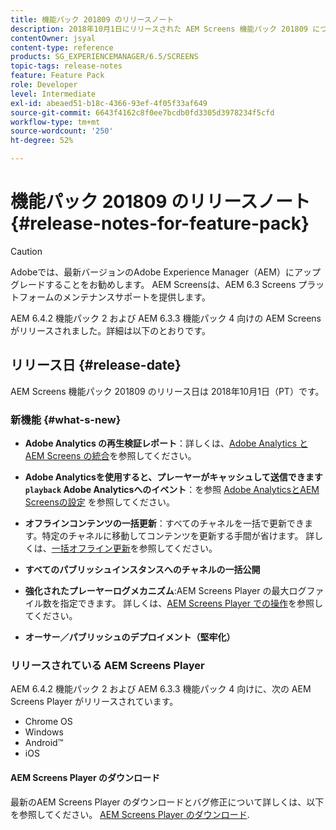 ```yaml
---
title: 機能パック 201809 のリリースノート
description: 2018年10月1日にリリースされた AEM Screens 機能パック 201809 について説明します。
contentOwner: jsyal
content-type: reference
products: SG_EXPERIENCEMANAGER/6.5/SCREENS
topic-tags: release-notes
feature: Feature Pack
role: Developer
level: Intermediate
exl-id: abeaed51-b18c-4366-93ef-4f05f33af649
source-git-commit: 6643f4162c8f0ee7bcdb0fd3305d3978234f5cfd
workflow-type: tm+mt
source-wordcount: '250'
ht-degree: 52%

---
```


# 機能パック 201809 のリリースノート {#release-notes-for-feature-pack}

>[!CAUTION]
>
>Adobeでは、最新バージョンのAdobe Experience Manager（AEM）にアップグレードすることをお勧めします。 AEM Screensは、AEM 6.3 Screens プラットフォームのメンテナンスサポートを提供します。

AEM 6.4.2 機能パック 2 および AEM 6.3.3 機能パック 4 向けの AEM Screens がリリースされました。詳細は以下のとおりです。

## リリース日 {#release-date}

AEM Screens 機能パック 201809 のリリース日は 2018年10月1日（PT）です。

### 新機能 {#what-s-new}

* **Adobe Analytics の再生検証レポート**：詳しくは、[Adobe Analytics と AEM Screens の統合](adobe-analytics-integration-aem-screens.md)を参照してください。

* **Adobe Analyticsを使用すると、プレーヤーがキャッシュして送信できます `playback` Adobe Analyticsへのイベント**：を参照 [Adobe AnalyticsとAEM Screensの設定](configuring-adobe-analytics-aem-screens.md) を参照してください。

* **オフラインコンテンツの一括更新**：すべてのチャネルを一括で更新できます。特定のチャネルに移動してコンテンツを更新する手間が省けます。 詳しくは、[一括オフライン更新](bulk-offline-update.md)を参照してください。

* **すべてのパブリッシュインスタンスへのチャネルの一括公開**
* **強化されたプレーヤーログメカニズム**:AEM Screens Player の最大ログファイル数を指定できます。 詳しくは、[AEM Screens Player での操作](working-with-screens-player.md)を参照してください。

* **オーサー／パブリッシュのデプロイメント（堅牢化）**

### リリースされている AEM Screens Player

AEM 6.4.2 機能パック 2 および AEM 6.3.3 機能パック 4 向けに、次の AEM Screens Player がリリースされています。

* Chrome OS
* Windows
* Android™
* iOS

#### AEM Screens Player のダウンロード

最新のAEM Screens Player のダウンロードとバグ修正について詳しくは、以下を参照してください。 [AEM Screens Player のダウンロード](https://download.macromedia.com/screens/).
